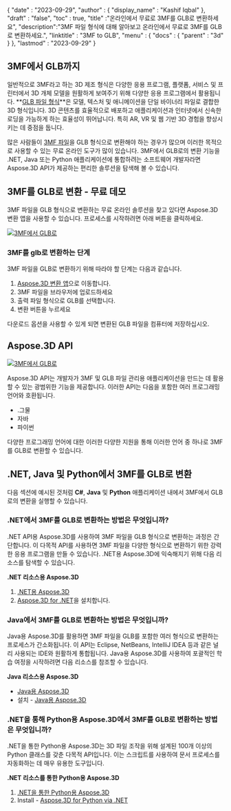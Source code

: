 {
  "date" : "2023-09-29",
  "author" : {
    "display_name" : "Kashif Iqbal"
},
  "draft" : "false",
  "toc" : true,
  "title" :"온라인에서 무료로 3MF를 GLB로 변환하세요",
  "description":"3MF 파일 형식에 대해 알아보고 온라인에서 무료로 3MF를 GLB로 변환하세요.",
  "linktitle" : "3MF to GLB",
  "menu" : {
    "docs" : {
      "parent" : "3d"
}
},
  "lastmod" : "2023-09-29"
}

## 3MF에서 GLB까지

일반적으로 3MF라고 하는 3D 제조 형식은 다양한 응용 프로그램, 플랫폼, 서비스 및 프린터에서 3D 개체 모델을 원활하게 보여주기 위해 다양한 응용 프로그램에서 활용됩니다. **[GLB 파일 형식](/ko/3d/glb/)**은 모델, 텍스처 및 애니메이션을 단일 바이너리 파일로 결합한 3D 형식입니다. 3D 콘텐츠를 효율적으로 배포하고 애플리케이션과 인터넷에서 신속한 로딩을 가능하게 하는 효율성이 뛰어납니다. 특히 AR, VR 및 웹 기반 3D 경험을 향상시키는 데 중점을 둡니다.

많은 사람들이 [3MF 파일](/ko/3d/3mf/)을 GLB 형식으로 변환해야 하는 경우가 많으며 이러한 목적으로 사용할 수 있는 무료 온라인 도구가 많이 있습니다. 3MF에서 GLB로의 변환 기능을 .NET, Java 또는 Python 애플리케이션에 통합하려는 소프트웨어 개발자라면 Aspose.3D API가 제공하는 편리한 솔루션을 탐색해 볼 수 있습니다.

## 3MF를 GLB로 변환 - 무료 데모

3MF 파일을 GLB 형식으로 변환하는 무료 온라인 솔루션을 찾고 있다면 Aspose.3D 변환 앱을 사용할 수 있습니다. 프로세스를 시작하려면 아래 버튼을 클릭하세요.

[![3MF에서 GLB로](../3mf-to-glb.png)](https://products.aspose.app/3d/conversion/)

### 3MF를 glb로 변환하는 단계

3MF 파일을 GLB로 변환하기 위해 따라야 할 단계는 다음과 같습니다.

1. [Aspose.3D 변환 앱](https://products.aspose.app/3d/conversion/)으로 이동합니다.
1. 3MF 파일을 브라우저에 업로드하세요
1. 출력 파일 형식으로 GLB를 선택합니다.
1. 변환 버튼을 누르세요

다운로드 옵션을 사용할 수 있게 되면 변환된 GLB 파일을 컴퓨터에 저장하십시오.

## Aspose.3D API

[![3MF에서 GLB로](../try-aspose-3d.png)](https://products.aspose.com/3d/)

Aspose.3D API는 개발자가 3MF 및 GLB 파일 관리용 애플리케이션을 만드는 데 활용할 수 있는 광범위한 기능을 제공합니다. 이러한 API는 다음을 포함한 여러 프로그래밍 언어와 호환됩니다.

* .그물
* 자바
* 파이썬

다양한 프로그래밍 언어에 대한 이러한 다양한 지원을 통해 이러한 언어 중 하나로 3MF를 GLB로 변환할 수 있습니다.

## .NET, Java 및 Python에서 3MF를 GLB로 변환

다음 섹션에 예시된 것처럼 **C#**, **Java** 및 **Python** 애플리케이션 내에서 3MF에서 GLB로의 변환을 실행할 수 있습니다.

### .NET에서 3MF를 GLB로 변환하는 방법은 무엇입니까?

.NET API용 Aspose.3D를 사용하여 3MF 파일을 GLB 형식으로 변환하는 과정은 간단합니다. 이 다목적 API를 사용하면 3MF 파일을 다양한 형식으로 변환하기 위한 강력한 응용 프로그램을 만들 수 있습니다. .NET용 Aspose.3D에 익숙해지기 위해 다음 리소스를 탐색할 수 있습니다.

**.NET 리소스용 Aspose.3D**

1. [.NET용 Aspose.3D](https://products.aspose.com/3d/net/)
1. [Aspose.3D for .NET](https://docs.aspose.com/3d/net/installation/)을 설치합니다.

### Java에서 3MF를 GLB로 변환하는 방법은 무엇입니까?

Java용 Aspose.3D를 활용하면 3MF 파일을 GLB를 포함한 여러 형식으로 변환하는 프로세스가 간소화됩니다. 이 API는 Eclipse, NetBeans, IntelliJ IDEA 등과 같은 널리 사용되는 IDE와 원활하게 통합됩니다. Java용 Aspose.3D를 사용하여 포괄적인 학습 여정을 시작하려면 다음 리소스를 참조할 수 있습니다.

**Java 리소스용 Aspose.3D**

* [Java용 Aspose.3D](https://products.aspose.com/3d/java/)
* 설치 - [Java용 Aspose.3D](https://docs.aspose.com/3d/java/installation/)

### .NET을 통해 Python용 Aspose.3D에서 3MF를 GLB로 변환하는 방법은 무엇입니까?

.NET을 통한 Python용 Aspose.3D는 3D 파일 조작을 위해 설계된 100개 이상의 Python 클래스를 갖춘 다목적 API입니다. 이는 스크립트를 사용하여 문서 프로세스를 자동화하는 데 매우 유용한 도구입니다.

**.NET 리소스를 통한 Python용 Aspose.3D**

1. [.NET을 통한 Python용 Aspose.3D](https://products.aspose.com/3d/python-net/)
1. Install - [Aspose.3D for Python via .NET](https://releases.aspose.com/3d/python-net/)
